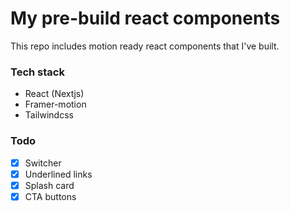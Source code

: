 # My pre-build react components

This repo includes motion ready react components that I've built.

### Tech stack

- React (Nextjs)
- Framer-motion
- Tailwindcss

### Todo

- [x] Switcher 
- [x] Underlined links
- [x] Splash card
- [x] CTA buttons